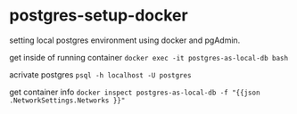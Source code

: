 # postgres-setup-docker

setting local postgres environment using docker and pgAdmin.


get inside of running container
`docker exec -it postgres-as-local-db bash`

acrivate postgres
`psql -h localhost -U postgres` 

get container info
`docker inspect postgres-as-local-db -f "{{json .NetworkSettings.Networks }}"` 